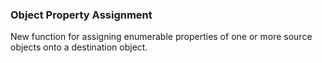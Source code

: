 ### Object Property Assignment

New function for assigning enumerable properties of one or more source objects onto a destination object.
